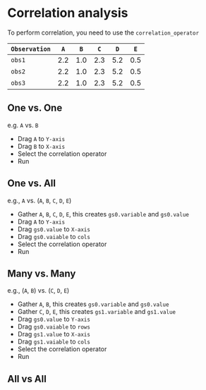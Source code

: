 # Correlation analysis

To perform correlation, you need to use the `correlation_operator`

| `Observation` | `A` | `B` | `C` | `D` | `E`|
| ----------- | - | - | - | - | - |
| `obs1` | 2.2 | 1.0 | 2.3| 5.2 | 0.5 |
| `obs2` | 2.2 | 1.0 | 2.3| 5.2 | 0.5 |
| `obs3` | 2.2 | 1.0 | 2.3| 5.2 | 0.5 |

## One vs. One
e.g. `A` vs. `B`

* Drag `A` to `Y-axis`
* Drag `B` to `X-axis`
* Select the correlation operator
* Run

## One vs. All
e.g., `A` vs. (`A`, `B`, `C`, `D`, `E`)

* Gather `A`, `B`, `C`, `D`, `E`, this creates `gs0.variable` and `gs0.value`
* Drag `A` to `Y-axis`
* Drag `gs0.value` to `X-axis`
* Drag `gs0.vaiable` to `cols`
* Select the correlation operator
* Run

## Many vs. Many
e.g., (`A`, `B`) vs. (`C`, `D`, `E`)

* Gather `A`, `B`, this creates `gs0.variable` and `gs0.value`
* Gather `C`, `D`, `E`, this creates `gs1.variable` and `gs1.value`
* Drag `gs0.value` to `Y-axis`
* Drag `gs0.vaiable` to `rows`
* Drag `gs1.value` to `X-axis`
* Drag `gs1.vaiable` to `cols`
* Select the correlation operator
* Run


## All vs All
